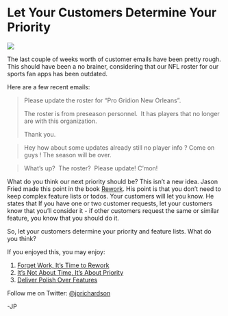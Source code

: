 <!--
id: 1166860190
link: http://loudjet.com/a/let-your-customers-determine-your-priority
slug: let-your-customers-determine-your-priority
date: Wed Sep 22 2010 07:00:18 GMT-0500 (CDT)
publish: 2010-09-022
tags: reflect7, sports-fan-apps
-->


Let Your Customers Determine Your Priority
==========================================

![](http://media.tumblr.com/tumblr_l94rnzgjuX1qzbc4f.jpg)

The last couple of weeks worth of customer emails have been pretty
rough. This should have been a no brainer, considering that our NFL
roster for our sports fan apps has been outdated. 

Here are a few recent emails:

> Please update the roster for “Pro Gridion New Orleans”.
>
> The roster is from preseason personnel.  It has players that no longer
> are with this organization.
>
> Thank you.

> Hey how about some updates already still no player info ? Come on
> guys ! The season will be over.

> What’s up?  The roster?  Please update! C’mon!

What do you think our next priority should be? This isn’t a new idea.
Jason Fried made this point in the book
[Rework](http://loudjet.com/a/rework). His point is that
you don’t need to keep complex feature lists or todos. Your customers
will let you know. He states that If you have one or two customer
requests, let your customers know that you’ll consider it - if other
customers request the same or similar feature, you know that you should
do it.

So, let your customers determine your priority and feature lists. What
do you think?

If you enjoyed this, you may enjoy:

1.  [Forget Work, It’s Time to
    Rework](http://loudjet.com/a/rework)
2.  [It’s Not About Time, It’s About
    Priority](http://loudjet.com/a/dont-have-the-time)
3.  [Deliver Polish Over
    Features](http://loudjet.com/a/deliver-polish-over-features)

Follow me on Twitter: [@jprichardson](http://twitter.com/jprichardson)

-JP

